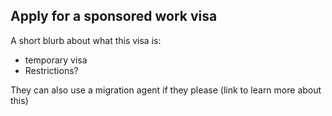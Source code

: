 ## Apply for a sponsored work visa

A short blurb about what this visa is:

- temporary visa
- Restrictions?

They can also use a migration agent if they please (link to learn more about this)
